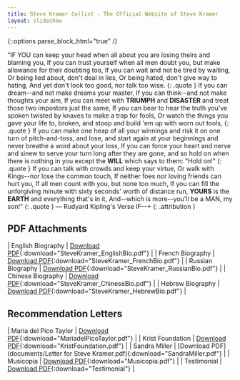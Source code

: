 ```yaml
---
title: Steve Kramer Cellist ‹ The Official Website of Steve Kramer
layout: slideshow
---
```

{::options parse_block_html="true" /}

“IF YOU can keep your head when all about you are losing theirs and blaming you,
If you can trust yourself when all men doubt you, but make allowance for their doubting too,
If you can wait and not be tired by waiting,
Or being lied about, don't deal in lies,
Or being hated, don't give way to hating,
And yet don't look too good, nor talk too wise.
{: .quote }
If you can dream--and not make dreams your master,
If you can think--and not make thoughts your aim,
If you can meet with **TRIUMPH** and **DISASTER** and treat those two impostors just the same,
If you can bear to hear the truth you've spoken twisted by knaves to make a trap for fools,
Or watch the things you gave your life to, broken, and stoop and build 'em up with worn out tools,
{: .quote }
If you can make one heap of all your winnings and risk it on one turn of pitch-and-toss, and lose, and start again at your beginnings and never breathe a word about your loss,
If you can force your heart and nerve and sinew to serve your turn long after they are gone, and so hold on when there is nothing in you except the **WILL** which says to them: "Hold on!"
{: .quote }
If you can talk with crowds and keep your virtue,
Or walk with Kings--nor lose the common touch,
If neither foes nor loving friends can hurt you,
If all men count with you, but none too much,
If you can fill the unforgiving minute with sixty seconds' worth of distance run,
**YOURS** is the **EARTH** and everything that's in it,
And--which is more--you'll be a MAN, my son!”
{: .quote }
— Rudyard Kipling's Verse IF--​+​
{: .attribution }

<div class="pure-g">
<div class="pure-u-1 pure-u-md-1-2">

## PDF Attachments

| English Biography  | [Download PDF](documents/SteveKramer_EnglishBio.pdf){:download="SteveKramer_EnglishBio.pdf"} |
| French Biography   | [Download PDF](documents/SteveKramer_FrenchBio.pdf){:download="SteveKramer_FrenchBio.pdf"}  |
| Russian Biography  | [Download PDF](documents/SteveKramer_RussianBio.pdf){:download="SteveKramer_RussianBio.pdf"}  |
| Chinese Biography  | [Download PDF](documents/SteveKramer_ChineseBio.pdf){:download="SteveKramer_ChineseBio.pdf"}  |
| Hebrew Biography   | [Download PDF](documents/SteveKramer_HebrewBio.pdf){:download="SteveKramer_HebrewBio.pdf"}  |

</div>
<div class="pure-u-1 pure-u-md-1-2">

## Recommendation Letters

| Maria del Pico Taylor  | [Download PDF](documents/Steve_Kramer_Recommendation_Maria.pdf){:download="MariadelPicoTaylor.pdf"} |
| Krist Foundation       | [Download PDF](documents/Foundation_recommendation.pdf){:download="KristFoundation.pdf"} |
| Sandra Miller          | [Download PDF](documents/Letter for Steve Kramer.pdf){:download="SandraMiller.pdf"} |
| Musicopia              | [Download PDF](documents/Steve_Kramer_Musicopia_Recommendation.pdf){:download="Musicopia.pdf"} |
| Testimonial            | [Download PDF](documents/Kramer.pdf){:download="Testimonial"} |

</div>
</div>

